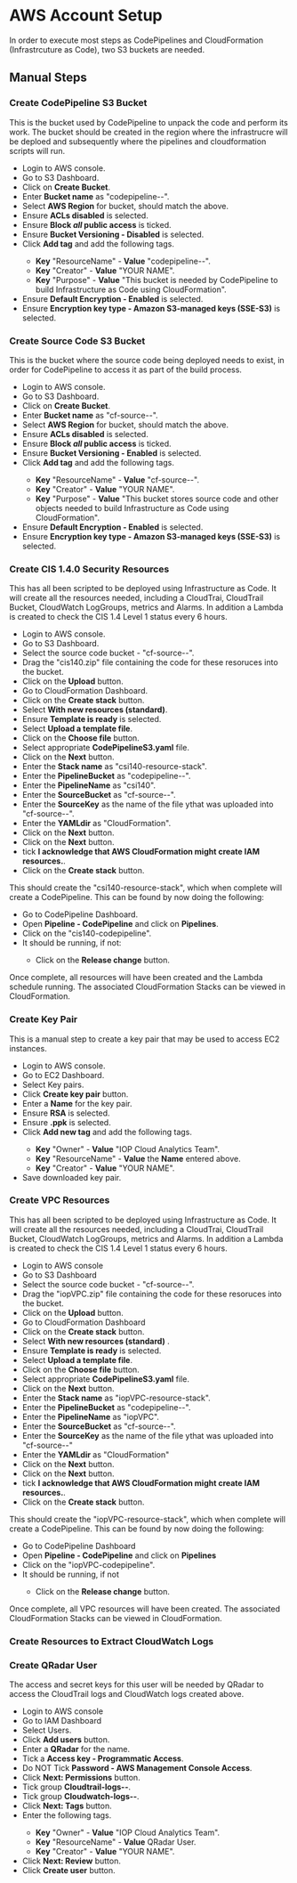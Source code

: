 # AWS Account Setup

In order to execute most steps as CodePipelines and CloudFormation (Infrastrcuture as Code), two S3 buckets are needed.

## Manual Steps
### Create CodePipeline S3 Bucket
This is the bucket used by CodePipeline to unpack the code and perform its work. The bucket should be created in the region where the infrastrucre will be deploed and subsequently where the pipelines and cloudformation scripts will run. 
<ul>
<li>Login to AWS console.</li>
<li>Go to S3 Dashboard.</li>
<li>Click on <b>Create Bucket</b>.</li>
<li>Enter <b>Bucket name</b> as "codepipeline-<aws::region>-<aws::accountid>".</li>
<li>Select <b>AWS Region</b> for bucket, should match the above.</li>
<li>Ensure <b>ACLs disabled</b> is selected.</li>
<li>Ensure <b>Block <em>all</em> public access</b> is ticked.</li>
<li>Ensure <b>Bucket Versioning - Disabled</b> is selected.</li>
<li>Click <b>Add tag</b> and add the following tags.</li>
<ul>
<li><b>Key</b> "ResourceName" - <b>Value</b> "codepipeline-<aws::region>-<aws::accountid>".</li>
<li><b>Key</b> "Creator" - <b>Value</b> "YOUR NAME".</li>
<li><b>Key</b> "Purpose" - <b>Value</b> "This bucket is needed by CodePipeline to build Infrastructure as Code using CloudFormation".</li>
</ul>
<li>Ensure <b>Default Encryption - Enabled</b> is selected.</li>
<li>Ensure <b>Encryption key type - Amazon S3-managed keys (SSE-S3)</b> is selected.</li>
</ul>

### Create Source Code S3 Bucket
This is the bucket where the source code being deployed needs to exist, in order for CodePipeline to access it as part of the build process. 
<ul>
<li>Login to AWS console.</li>
<li>Go to S3 Dashboard.</li>
<li>Click on <b>Create Bucket</b>.</li>
<li>Enter <b>Bucket name</b> as "cf-source-<aws::region>-<aws::accountid>".</li>
<li>Select <b>AWS Region</b> for bucket, should match the above.</li>
<li>Ensure <b>ACLs disabled</b> is selected.</li>
<li>Ensure <b>Block <em>all</em> public access</b> is ticked.</li>
<li>Ensure <b>Bucket Versioning - Enabled</b> is selected.</li>
<li>Click <b>Add tag</b> and add the following tags.</li>
<ul>
<li><b>Key</b> "ResourceName" - <b>Value</b> "cf-source-<aws::region>-<aws::accountid>".</li>
<li><b>Key</b> "Creator" - <b>Value</b> "YOUR NAME".</li>
<li><b>Key</b> "Purpose" - <b>Value</b> "This bucket stores source code and other objects needed to build Infrastructure as Code using CloudFormation".</li>
</ul>
<li>Ensure <b>Default Encryption - Enabled</b> is selected.</li>
<li>Ensure <b>Encryption key type - Amazon S3-managed keys (SSE-S3)</b> is selected.</li>
</ul>

### Create CIS 1.4.0 Security Resources
This has all been scripted to be deployed using Infrastructure as Code. It will create all the resources needed, including a CloudTrai, CloudTrail Bucket, CloudWatch LogGroups, metrics and Alarms. In addition a Lambda is created to check the CIS 1.4 Level 1 status every 6 hours.
<ul>
<li>Login to AWS console.</li>
<li>Go to S3 Dashboard.</li>
<li>Select the source code bucket - "cf-source-<aws::region>-<aws::accountid>".</li>
<li>Drag the "cis140.zip" file containing the code for these resoruces into the bucket.</li>
<li>Click on the <b>Upload</b> button.</li>
<li>Go to CloudFormation Dashboard.</li>
<li>Click on the <b>Create stack</b> button.</li>
<li>Select <b>With new resources (standard)</b>.</li>
<li>Ensure <b>Template is ready</b> is selected.</li>
<li>Select <b>Upload a template file</b>.</li>
<li>Click on the <b>Choose file</b> button.</li>
<li>Select appropriate <b>CodePipelineS3.yaml</b> file.</li>
<li>Click on the <b>Next</b> button.</li>
<li>Enter the <b>Stack name</b> as "csi140-resource-stack".</li>
<li>Enter the <b>PipelineBucket</b> as "codepipeline-<aws::region>-<aws::accountid>".</li>
<li>Enter the <b>PipelineName</b> as "csi140".</li>
<li>Enter the <b>SourceBucket</b> as "cf-source-<aws::region>-<aws::accountid>".</li>
<li>Enter the <b>SourceKey</b> as the name of the file ythat was uploaded into "cf-source-<aws::region>-<aws::accountid>".</li>
<li>Enter the <b>YAMLdir</b> as "CloudFormation".</li>
<li>Click on the <b>Next</b> button.</li>
<li>Click on the <b>Next</b> button.</li>
<li>tick <b>I acknowledge that AWS CloudFormation might create IAM resources.</b>.</li>
<li>Click on the <b>Create stack</b> button.</li>
</ul>
This should create the "csi140-resource-stack", which when complete will create a CodePipeline. This can be found by now doing the following:
<ul>
<li>Go to CodePipeline Dashboard.</li>
<li>Open <b>Pipeline - CodePipeline</b> and click on <b>Pipelines</b>.</li>
<li>Click on the "cis140-codepipeline".</li>
<li>It should be running, if not:</li>
<ul>
<li>Click on the <b>Release change</b> button.</li>
</ul>
</ul>

Once complete, all resources will have been created and the Lambda schedule running. The associated CloudFormation Stacks can be viewed in CloudFormation.

### Create Key Pair
This is a manual step to create a key pair that may be used to access EC2 instances.
<ul>
<li>Login to AWS console.</li>
<li>Go to EC2 Dashboard.</li>
<li>Select Key pairs.</li>
<li>Click <b>Create key pair</b> button.</li>
<li>Enter a <b>Name</b> for the key pair.</li>
<li>Ensure <b>RSA</b> is selected.</li>
<li>Ensure <b>.ppk</b> is selected.</li>
<li>Click <b>Add new tag</b> and add the following tags.</li>
<ul>
<li><b>Key</b> "Owner" - <b>Value</b> "IOP Cloud Analytics Team".</li>
<li><b>Key</b> "ResourceName" - <b>Value</b> the  <b>Name</b> entered above.</li>
<li><b>Key</b> "Creator" - <b>Value</b> "YOUR NAME".</li>
</ul>
<li>Save downloaded key pair.</li>
</ul>

### Create VPC Resources
This has all been scripted to be deployed using Infrastructure as Code. It will create all the resources needed, including a CloudTrai, CloudTrail Bucket, CloudWatch LogGroups, metrics and Alarms. In addition a Lambda is created to check the CIS 1.4 Level 1 status every 6 hours.
<ul>
<li>Login to AWS console</li>
<li>Go to S3 Dashboard</li>
<li>Select the source code bucket - "cf-source-<aws::region>-<aws::accountid>".</li>
<li>Drag the "iopVPC.zip" file containing the code for these resoruces into the bucket.</li>
<li>Click on the <b>Upload</b> button.</li>
<li>Go to CloudFormation Dashboard</li>
<li>Click on the <b>Create stack</b> button.</li>
<li>Select <b>With new resources (standard)</b> .</li>
<li>Ensure <b>Template is ready</b> is selected.</li>
<li>Select <b>Upload a template file</b>.</li>
<li>Click on the <b>Choose file</b> button.</li>
<li>Select appropriate <b>CodePipelineS3.yaml</b> file.</li>
<li>Click on the <b>Next</b> button.</li>
<li>Enter the <b>Stack name</b> as "iopVPC-resource-stack".</li>
<li>Enter the <b>PipelineBucket</b> as "codepipeline-<aws::region>-<aws::accountid>".</li>
<li>Enter the <b>PipelineName</b> as "iopVPC".</li>
<li>Enter the <b>SourceBucket</b> as "cf-source-<aws::region>-<aws::accountid>".</li>
<li>Enter the <b>SourceKey</b> as the name of the file ythat was uploaded into "cf-source-<aws::region>-<aws::accountid>"</li>
<li>Enter the <b>YAMLdir</b> as "CloudFormation"</li>
<li>Click on the <b>Next</b> button.</li>
<li>Click on the <b>Next</b> button.</li>
<li>tick <b>I acknowledge that AWS CloudFormation might create IAM resources.</b>.</li>
<li>Click on the <b>Create stack</b> button.</li>
</ul>
This should create the "iopVPC-resource-stack", which when complete will create a CodePipeline. This can be found by now doing the following:
<ul>
<li>Go to CodePipeline Dashboard</li>
<li>Open <b>Pipeline - CodePipeline</b> and click on <b>Pipelines</b></li>
<li>Click on the "iopVPC-codepipeline".</li>
<li>It should be running, if not</li>
<ul>
<li>Click on the <b>Release change</b> button.</li>
</ul>
</ul>
Once complete, all VPC resources will have been created. The associated CloudFormation Stacks can be viewed in CloudFormation.

### Create Resources to Extract CloudWatch Logs


### Create QRadar User
The access and secret keys for this user will be needed by QRadar to access the CloudTrail logs and CloudWatch logs created above.
<ul>
<li>Login to AWS console</li>
<li>Go to IAM Dashboard</li>
<li>Select Users.</li>
<li>Click <b>Add users</b> button.</li>
<li>Enter a <b>QRadar</b> for the name.</li>
<li>Tick a <b>Access key - Programmatic Access</b>.</li>
<li>Do NOT Tick <b>Password - AWS Management Console Access</b>.</li>
<li>Click <b>Next: Permissions</b> button.</li>
<li>Tick group <b>Cloudtrail-logs-<aws::accountid>-<aws::region></b>.</li>
<li>Tick group <b>Cloudwatch-logs-<aws::accountid>-<aws::region></b>.</li>
<li>Click <b>Next: Tags</b> button.</li>
<li>Enter the following tags.</li>
<ul>
<li><b>Key</b> "Owner" - <b>Value</b> "IOP Cloud Analytics Team".</li>
<li><b>Key</b> "ResourceName" - <b>Value</b> QRadar User.</li>
<li><b>Key</b> "Creator" - <b>Value</b> "YOUR NAME".</li>
</ul>
<li>Click <b>Next: Review</b> button.</li>
<li>Click <b>Create user</b> button.</li>
</ul>
